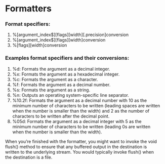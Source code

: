 # Formatters

### Format specifiers:
1. %[argument_index$][flags][width][.precision]conversion
2. %[argument_index$][flags][width]conversion
3. %[flags][width]conversion

### Examples format specifiers and their conversions:
1. %d: Formats the argument as a decimal integer.
2. %x: Formats the argument as a hexadecimal integer.
3. %c: Formats the argument as a character.
4. %f: Formats the argument as a decimal number.
5. %s: Formats the argument as a string.
6. %n: Outputs an operating system-specific line separator.
7. %10.2f: Formats the argument as a decimal number with
   10 as the minimum number of characters to be written
   (leading spaces are written when the number is smaller
   than the width) and 2 as the number of characters to be
   written after the decimal point.
8. %05d: Formats the argument as a decimal integer with 5
   as the minimum number of characters to be written
   (leading 0s are written when the number is smaller than
   the width).

When you’re finished with the formatter, you might want to invoke the void
flush() method to ensure that any buffered output in the destination is
written to the underlying stream. You would typically invoke flush() when
the destination is a file.

